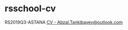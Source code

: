 # rsschool-cv
RS2019Q3-ASTANA
[CV - Abzal.Tankibayev@outlook.com](https://AbzalT.github.io/rsschool-cv/cv)
